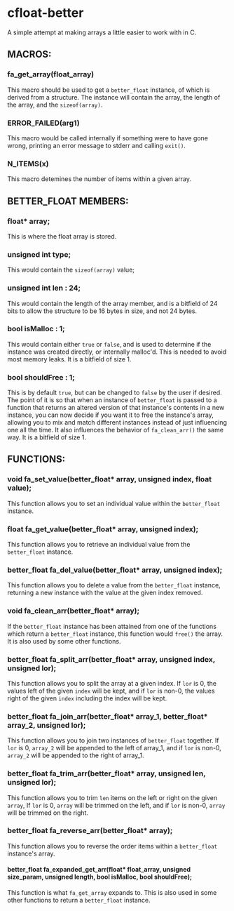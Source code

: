 # cfloat-better
A simple attempt at making arrays a little easier to work with in C. 

## MACROS:

### fa_get_array(float_array)
  This macro should be used to get a `better_float` instance, of which is derived from a structure.
  The instance will contain the array, the length of the array, and the `sizeof(array)`.

### ERROR_FAILED(arg1)
  This macro would be called internally if something were to have gone wrong, 
  printing an error message to stderr and calling `exit()`.

### N_ITEMS(x)
  This macro detemines the number of items within a given array.


## BETTER_FLOAT MEMBERS:

### float* array;
  This is where the float array is stored.
  
### unsigned int type;
  This would contain the `sizeof(array)` value;
  
### unsigned int len : 24;
  This would contain the length of the array member, 
  and is a bitfield of 24 bits to allow the structure to be 16 bytes in size, and not 24 bytes.

### bool isMalloc : 1;
  This would contain either `true` or `false`, and is used to determine if the instance was created directly, or internally malloc'd. This is needed to avoid most memory leaks.
  It is a bitfield of size 1.

### bool shouldFree : 1;
  This is by default `true`, but can be changed to `false` by the user if desired.
  The point of it is so that when an instance of `better_float` is passed to a function that returns an altered version of that instance's contents in a new instance, you can now decide if you want it to free the instance's array, allowing you to mix and match different instances instead of just influencing one all the time. It also influences the behavior of `fa_clean_arr()` the same way.
  It is a bitfield of size 1.

## FUNCTIONS:

### void fa_set_value(better_float* array, unsigned index, float value);
  This function allows you to set an individual value within the `better_float` instance.
  
### float fa_get_value(better_float* array, unsigned index);
  This function allows you to retrieve an individual value from the `better_float` instance.
  
### better_float fa_del_value(better_float* array, unsigned index);
  This function allows you to delete a value from the `better_float` instance,
  returning a new instance with the value at the given index removed.
  
### void fa_clean_arr(better_float* array);
  If the `better_float` instance has been attained from one of the functions which return a `better_float` instance,
  this function would `free()` the array. It is also used by some other functions.
  
### better_float fa_split_arr(better_float* array, unsigned index, unsigned lor);
  This function allows you to split the array at a given index.
  If `lor` is 0, the values left of the given `index` will be kept,
  and if `lor` is non-0, the values right of the given `index` including the index will be kept.
  
### better_float fa_join_arr(better_float* array_1, better_float* array_2, unsigned lor);
  This function allows you to join two instances of `better_float` together.
  If `lor` is 0, `array_2` will be appended to the left of array_1,
  and if `lor` is non-0, `array_2` will be appended to the right of array_1.

### better_float fa_trim_arr(better_float* array, unsigned len, unsigned lor);
  This function allows you to trim `len` items on the left or right on the given `array`,
  If `lor` is 0, `array` will be trimmed on the left,
  and if `lor` is non-0, `array` will be trimmed on the right.

### better_float fa_reverse_arr(better_float* array);
  This function allows you to reverse the order items within a `better_float` instance's array.

#### better_float fa_expanded_get_arr(float* float_array, unsigned size_param, unsigned length, bool isMalloc, bool shouldFree);
  This function is what `fa_get_array` expands to. This is also used in some other functions to return a `better_float` instance.
